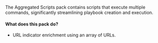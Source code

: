 The Aggregated Scripts pack contains scripts that execute multiple commands, significantly streamlining playbook creation and execution.

#### What does this pack do?

- URL indicator enrichment using an array of URLs.
